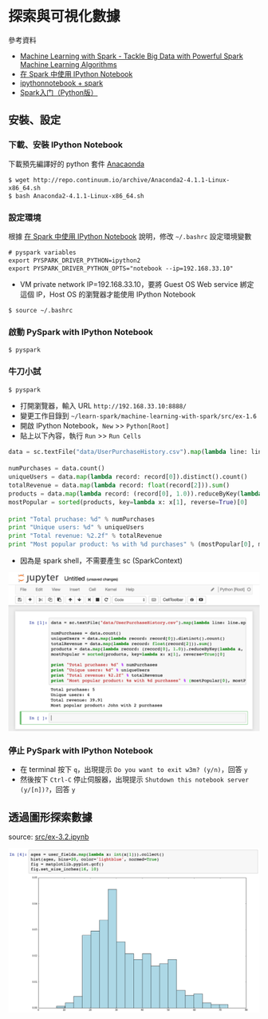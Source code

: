 # 探索與可視化數據

參考資料
- [Machine Learning with Spark - Tackle Big Data with Powerful Spark Machine Learning Algorithms](https://www.amazon.com/Machine-Learning-Spark-Powerful-Algorithms/dp/1783288515)
- [在 Spark 中使用 IPython Notebook](http://www.cnblogs.com/NaughtyBaby/p/5469469.html)
- [ipythonnotebook + spark](http://blog.csdn.net/sadfasdgaaaasdfa/article/details/47090513)
- [Spark入门（Python版）](http://blog.jobbole.com/86232/)

## 安裝、設定

### 下載、安裝 IPython Notebook
下載預先編譯好的 python 套件 [Anacaonda](https://www.continuum.io/downloads)

```shell
$ wget http://repo.continuum.io/archive/Anaconda2-4.1.1-Linux-x86_64.sh
$ bash Anaconda2-4.1.1-Linux-x86_64.sh
```

### 設定環境
根據 [在 Spark 中使用 IPython Notebook](http://www.cnblogs.com/NaughtyBaby/p/5469469.html) 說明，修改 `~/.bashrc` 設定環境變數

```
# pyspark variables
export PYSPARK_DRIVER_PYTHON=ipython2
export PYSPARK_DRIVER_PYTHON_OPTS="notebook --ip=192.168.33.10"
```
- VM private network IP=192.168.33.10，要將 Guest OS Web service 綁定這個 IP，Host OS 的瀏覽器才能使用 IPython Notebook

```shell
$ source ~/.bashrc
```

### 啟動 PySpark with IPython Notebook
```shell
$ pyspark
```

### 牛刀小試
```shell
$ pyspark
```

- 打開瀏覽器，輸入 URL `http://192.168.33.10:8888/`
- 變更工作目錄到 `~/learn-spark/machine-learning-with-spark/src/ex-1.6`
- 開啟 IPython Notebook，`New` >> `Python[Root]`
- 貼上以下內容，執行 `Run` >> `Run Cells`

```python
data = sc.textFile("data/UserPurchaseHistory.csv").map(lambda line: line.split(",")).map(lambda record: (record[0], record[1], record[2]))

numPurchases = data.count()
uniqueUsers = data.map(lambda record: record[0]).distinct().count()
totalRevenue = data.map(lambda record: float(record[2])).sum()
products = data.map(lambda record: (record[0], 1.0)).reduceByKey(lambda a, b: a+b).collect()
mostPopular = sorted(products, key=lambda x: x[1], reverse=True)[0]

print "Total pruchase: %d" % numPurchases
print "Unique users: %d" % uniqueUsers
print "Total revenue: %2.2f" % totalRevenue
print "Most popular product: %s with %d purchases" % (mostPopular[0], mostPopular[1])
```
- 因為是 spark shell，不需要產生 sc (SparkContext)

![](pictures/ipython-notebook.png)

### 停止 PySpark with IPython Notebook
- 在 terminal 按下 `q`，出現提示 `Do you want to exit w3m? (y/n)`，回答 `y`
- 然後按下 `Ctrl-C` 停止伺服器，出現提示 `Shutdown this notebook server (y/[n])?`，回答 `y`

## 透過圖形探索數據

source: [src/ex-3.2.ipynb](src/ex-3.2.ipynb)

![](pictures/visualizing-data.png)
